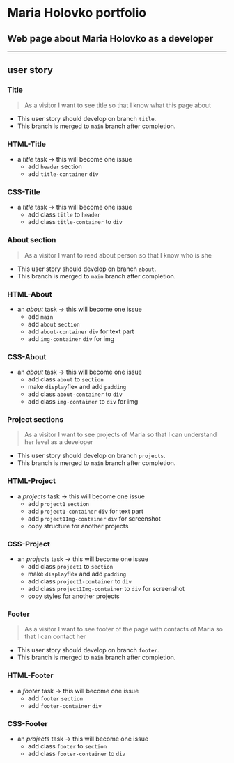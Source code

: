 # Maria Holovko portfolio

<!-- describe your project -->

## Web page about Maria Holovko as a developer

---

<!-- copy this section once for each must-have user story -->

## user story

### Title

> As a visitor I want to see title so that I know what this page about

- This user story should develop on branch `title`.
- This branch is merged to `main` branch after completion.

### HTML-Title

- a _title_ task -> this will become one issue
  - add `header` section
  - add `title-container` `div`

### CSS-Title

- a _title_ task -> this will become one issue
  - add class `title` to `header`
  - add class `title-container` to `div`

### About section

> As a visitor I want to read about person so that I know who is she

- This user story should develop on branch `about`.
- This branch is merged to `main` branch after completion.

### HTML-About

- an _about_ task -> this will become one issue
  - add `main`
  - add `about` `section`
  - add `about-container` `div` for text part
  - add `img-container` `div` for img

### CSS-About

- an _about_ task -> this will become one issue
  - add class `about` to `section`
  - make `display`flex and add `padding`
  - add class `about-container` to `div`
  - add class `img-container` to `div` for img

### Project sections

> As a visitor I want to see projects of Maria so that I can understand her
> level as a developer

- This user story should develop on branch `projects`.
- This branch is merged to `main` branch after completion.

### HTML-Project

- a _projects_ task -> this will become one issue
  - add `project1` `section`
  - add `project1-container` `div` for text part
  - add `project1Img-container` `div` for screenshot
  - copy structure for another projects

### CSS-Project

- an _projects_ task -> this will become one issue
  - add class `project1` to `section`
  - make `display`flex and add `padding`
  - add class `project1-container` to `div`
  - add class `project1Img-container` to `div` for screenshot
  - copy styles for another projects

### Footer

> As a visitor I want to see footer of the page with contacts of Maria so that I
> can contact her

- This user story should develop on branch `footer`.
- This branch is merged to `main` branch after completion.

### HTML-Footer

- a _footer_ task -> this will become one issue
  - add `footer` `section`
  - add `footer-container` `div`

### CSS-Footer

- an _projects_ task -> this will become one issue
  - add class `footer` to `section`
  - add class `footer-container` to `div`

